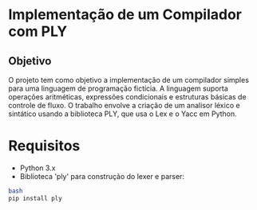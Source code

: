 # Implementação de um Compilador com PLY

## Objetivo
O projeto tem como objetivo a implementação de um compilador simples para uma linguagem de programação fictícia. A linguagem suporta operações aritméticas, expressões condicionais e estruturas básicas de controle de fluxo. O trabalho envolve a criação de um analisor léxico e sintático usando a biblioteca PLY, que usa o Lex e o Yacc em Python.

# Requisitos
- Python 3.x
- Biblioteca 'ply' para construção do lexer e parser:
```bash
bash
pip install ply

